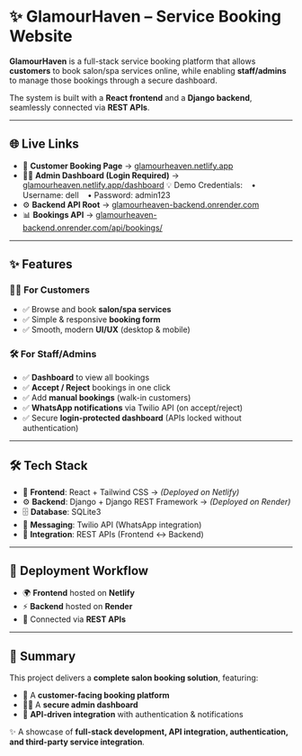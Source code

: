 # ✨ GlamourHaven – Service Booking Website  

**GlamourHaven** is a full-stack service booking platform that allows **customers** to book salon/spa services online, while enabling **staff/admins** to manage those bookings through a secure dashboard.  

The system is built with a **React frontend** and a **Django backend**, seamlessly connected via **REST APIs**.  

---

## 🌐 Live Links  
- 🌸 **Customer Booking Page** → [glamourheaven.netlify.app](https://glamourheaven.netlify.app)  
- 👩‍💼 **Admin Dashboard (Login Required)** → [glamourheaven.netlify.app/dashboard](https://glamourheaven.netlify.app/dashboard)
  💡 Demo Credentials:
    • Username: dell
    • Password: admin123
- ⚙️ **Backend API Root** → [glamourheaven-backend.onrender.com](https://glamourheaven-backend.onrender.com/)  
- 📊 **Bookings API** → [glamourheaven-backend.onrender.com/api/bookings/](https://glamourheaven-backend.onrender.com/api/bookings/)  

---

## ✨ Features  

### 👩‍💻 For Customers  
- ✅ Browse and book **salon/spa services**  
- ✅ Simple & responsive **booking form**  
- ✅ Smooth, modern **UI/UX** (desktop & mobile)  

### 🛠️ For Staff/Admins  
- ✅ **Dashboard** to view all bookings  
- ✅ **Accept / Reject** bookings in one click  
- ✅ Add **manual bookings** (walk-in customers)  
- ✅ **WhatsApp notifications** via Twilio API (on accept/reject)  
- ✅ Secure **login-protected dashboard** (APIs locked without authentication)  

---

## 🛠️ Tech Stack  
- 🎨 **Frontend**: React + Tailwind CSS → *(Deployed on Netlify)*  
- ⚙️ **Backend**: Django + Django REST Framework → *(Deployed on Render)*  
- 🗄️ **Database**: SQLite3  
- 💬 **Messaging**: Twilio API (WhatsApp integration)  
- 🔗 **Integration**: REST APIs (Frontend ↔ Backend)  

---

## 🚀 Deployment Workflow  
- 🌍 **Frontend** hosted on **Netlify**  
- ⚡ **Backend** hosted on **Render**  
- 🔗 Connected via **REST APIs**  

---

## 📌 Summary  
This project delivers a **complete salon booking solution**, featuring:  
- 🌸 A **customer-facing booking platform**  
- 👩‍💼 A **secure admin dashboard**  
- 🔗 **API-driven integration** with authentication & notifications  

✨ A showcase of **full-stack development, API integration, authentication, and third-party service integration**.  
